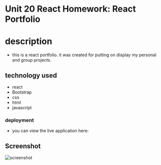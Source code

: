 # Unit 20 React Homework: React Portfolio

# description 
 * this is a react portfolio. it was created for putting on display my personal and group projects.


## technology used
* react
* Bootstrap
* css
* html
* javascript

### deployment 
* you can view the live application here: 


## Screenshot

![screenshot](./react-portfolio.jpeg)